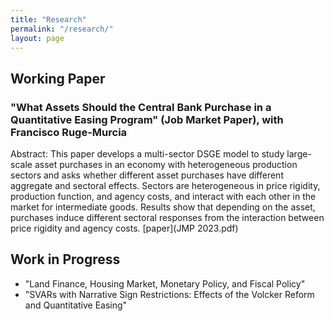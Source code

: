 ```yaml
---
title: "Research"
permalink: "/research/"
layout: page
---
```


## Working Paper

### "What Assets Should the Central Bank Purchase in a Quantitative Easing Program" (Job Market Paper), with Francisco Ruge-Murcia
Abstract: This paper develops a multi-sector DSGE model to study large-scale asset purchases in an economy with heterogeneous production sectors and asks whether different asset purchases have different aggregate and sectoral effects. Sectors are heterogeneous in price rigidity, production function, and agency costs, and interact with each other in the market for intermediate goods. Results show that depending on the asset, purchases induce different sectoral responses from the interaction between price rigidity and agency costs. 
[paper](JMP 2023.pdf)

## Work in Progress

 - "Land Finance, Housing Market, Monetary Policy, and Fiscal Policy"
 - "SVARs with Narrative Sign Restrictions: Effects of the Volcker Reform and Quantitative Easing"
